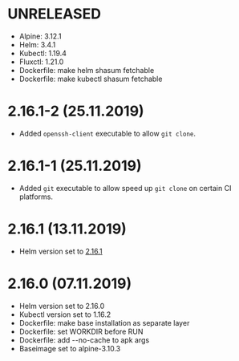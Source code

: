 # UNRELEASED
- Alpine: 3.12.1
- Helm: 3.4.1
- Kubectl: 1.19.4
- Fluxctl: 1.21.0
- Dockerfile: make helm shasum fetchable
- Dockerfile: make kubectl shasum fetchable

# 2.16.1-2 (25.11.2019)
- Added `openssh-client` executable to allow `git clone`.

# 2.16.1-1 (25.11.2019)
- Added `git` executable to allow speed up `git clone` on certain CI platforms.

# 2.16.1 (13.11.2019)
- Helm version set to [2.16.1](https://github.com/helm/helm/releases/tag/v2.16.1)

# 2.16.0 (07.11.2019)
- Helm version set to 2.16.0
- Kubectl version set to 1.16.2
- Dockerfile: make base installation as separate layer
- Dockerfile: set WORKDIR before RUN
- Dockerfile: add --no-cache to apk args
- Baseimage set to alpine-3.10.3
